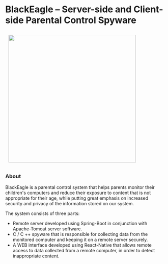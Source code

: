 # BlackEagle – Server-side and Client-side Parental Control Spyware
<img src="https://i.ibb.co/rwB4fLv/be-logo.png" width="400" hspace="10" vspace="10">

### About
BlackEagle is a parental control system that helps parents monitor their children's computers and reduce their exposure to content that is not appropriate for their age, while putting great emphasis on increased security and privacy of the information stored on our system.

The system consists of three parts:
* Remote server developed using Spring-Boot in conjunction with Apache-Tomcat server software.
* C / C ++ spyware that is responsible for collecting data from the monitored computer and keeping it on a remote server securely.
* A WEB interface developed using React-Native that allows remote access to data collected from a remote computer, in order to detect inappropriate content.


### 

### 

### 

### 
